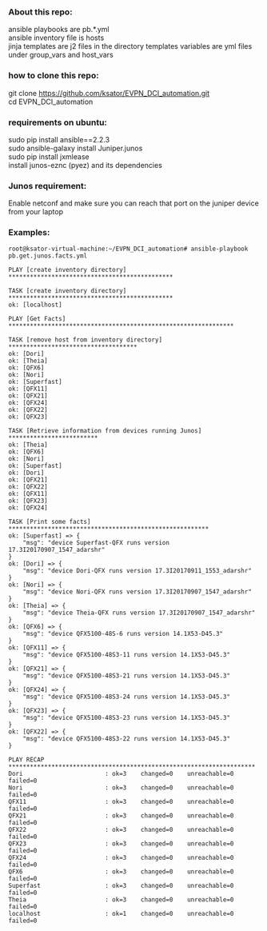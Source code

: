 ### About this repo:  
ansible playbooks are pb.*.yml  
ansible inventory file is hosts  
jinja templates are j2 files in the directory templates 
variables are yml files under group_vars and host_vars  

### how to clone this repo: 

git clone https://github.com/ksator/EVPN_DCI_automation.git  
cd EVPN_DCI_automation
 
### requirements on ubuntu:  
sudo pip install ansible==2.2.3  
sudo ansible-galaxy install Juniper.junos    
sudo pip install jxmlease  
install junos-eznc (pyez) and its dependencies  
 
### Junos requirement: 
Enable netconf and make sure you can reach that port on the juniper device  from your laptop  

### Examples: 
```
root@ksator-virtual-machine:~/EVPN_DCI_automation# ansible-playbook pb.get.junos.facts.yml

PLAY [create inventory directory] **********************************************

TASK [create inventory directory] **********************************************
ok: [localhost]

PLAY [Get Facts] ***************************************************************

TASK [remove host from inventory directory] ************************************
ok: [Dori]
ok: [Theia]
ok: [QFX6]
ok: [Nori]
ok: [Superfast]
ok: [QFX11]
ok: [QFX21]
ok: [QFX24]
ok: [QFX22]
ok: [QFX23]

TASK [Retrieve information from devices running Junos] *************************
ok: [Theia]
ok: [QFX6]
ok: [Nori]
ok: [Superfast]
ok: [Dori]
ok: [QFX21]
ok: [QFX22]
ok: [QFX11]
ok: [QFX23]
ok: [QFX24]

TASK [Print some facts] ********************************************************
ok: [Superfast] => {
    "msg": "device Superfast-QFX runs version 17.3I20170907_1547_adarshr"
}
ok: [Dori] => {
    "msg": "device Dori-QFX runs version 17.3I20170911_1553_adarshr"
}
ok: [Nori] => {
    "msg": "device Nori-QFX runs version 17.3I20170907_1547_adarshr"
}
ok: [Theia] => {
    "msg": "device Theia-QFX runs version 17.3I20170907_1547_adarshr"
}
ok: [QFX6] => {
    "msg": "device QFX5100-48S-6 runs version 14.1X53-D45.3"
}
ok: [QFX11] => {
    "msg": "device QFX5100-48S3-11 runs version 14.1X53-D45.3"
}
ok: [QFX21] => {
    "msg": "device QFX5100-48S3-21 runs version 14.1X53-D45.3"
}
ok: [QFX24] => {
    "msg": "device QFX5100-48S3-24 runs version 14.1X53-D45.3"
}
ok: [QFX23] => {
    "msg": "device QFX5100-48S3-23 runs version 14.1X53-D45.3"
}
ok: [QFX22] => {
    "msg": "device QFX5100-48S3-22 runs version 14.1X53-D45.3"
}

PLAY RECAP *********************************************************************
Dori                       : ok=3    changed=0    unreachable=0    failed=0
Nori                       : ok=3    changed=0    unreachable=0    failed=0
QFX11                      : ok=3    changed=0    unreachable=0    failed=0
QFX21                      : ok=3    changed=0    unreachable=0    failed=0
QFX22                      : ok=3    changed=0    unreachable=0    failed=0
QFX23                      : ok=3    changed=0    unreachable=0    failed=0
QFX24                      : ok=3    changed=0    unreachable=0    failed=0
QFX6                       : ok=3    changed=0    unreachable=0    failed=0
Superfast                  : ok=3    changed=0    unreachable=0    failed=0
Theia                      : ok=3    changed=0    unreachable=0    failed=0
localhost                  : ok=1    changed=0    unreachable=0    failed=0
```


